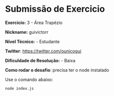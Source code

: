 # Submissão de Exercicio

**Exercicio:** 3 - Área Trapézio

**Nickname:** guivictorr

**Nível Técnico:** - Estudante

**Twitter**: https://twitter.com/ounicogui

**Dificuldade de Resolução:** - Baixa

**Como rodar o desafio**: precisa ter o node instalado

Use o comando abaixo: 
```bash
node index.js
```